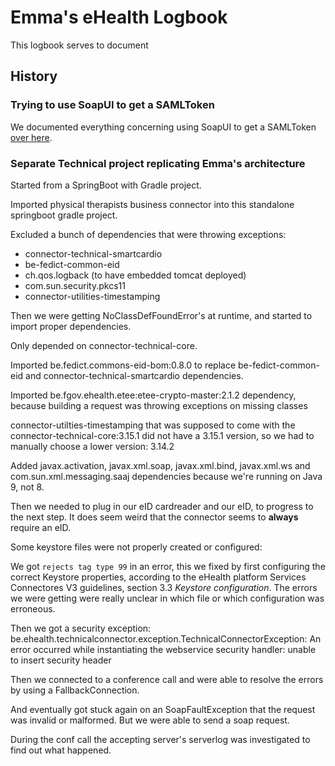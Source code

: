 # Emma's eHealth Logbook

This logbook serves to document 

## History
### Trying to use SoapUI to get a SAMLToken
We documented everything concerning using SoapUI to get a SAMLToken [over here](SPIKE.md).

### Separate Technical project replicating Emma's architecture
Started from a SpringBoot with Gradle project.

Imported physical therapists business connector into this standalone springboot gradle project.

Excluded a bunch of dependencies that were throwing exceptions:
* connector-technical-smartcardio
* be-fedict-common-eid
* ch.qos.logback (to have embedded tomcat deployed)
* com.sun.security.pkcs11
* connector-utilities-timestamping

Then we were getting NoClassDefFoundError's at runtime, and started to import proper dependencies. 

Only depended on connector-technical-core.

Imported be.fedict.commons-eid-bom:0.8.0 to replace be-fedict-common-eid and connector-technical-smartcardio dependencies.

Imported be.fgov.ehealth.etee:etee-crypto-master:2.1.2 dependency, because building a request was throwing exceptions on missing classes

connector-utilties-timestamping that was supposed to come with the connector-technical-core:3.15.1 did not have a 3.15.1 version, so we had to manually choose a lower version: 3.14.2

Added javax.activation, javax.xml.soap, javax.xml.bind, javax.xml.ws and com.sun.xml.messaging.saaj dependencies because we're running on Java 9, not 8.

Then we needed to plug in our eID cardreader and our eID, to progress to the next step. It does seem weird that the connector seems to **always** require an eID.

Some keystore files were not properly created or configured:

We got `rejects tag type 99` in an error, this we fixed by first configuring the correct Keystore properties, according to the eHealth platform Services Connectores V3 guidelines, section 3.3 _Keystore configuration_.
The errors we were getting were really unclear in which file or which configuration was erroneous.

Then we got a security exception: be.ehealth.technicalconnector.exception.TechnicalConnectorException: An error occurred while instantiating the webservice security handler: unable to insert security header

Then we connected to a conference call and were able to resolve the errors by using a FallbackConnection.

And eventually got stuck again on an SoapFaultException that the request was invalid or malformed. But we were able to send a soap request.

During the conf call the accepting server's serverlog was investigated to find out what happened. 
